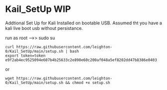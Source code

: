 # Kail_SetUp  WIP
Addtional Set Up for Kali Installed on bootable USB.
Assumed tht you have a kali live boot usb without persistance.

run as root -->> sudo su

```
curl https://raw.githubusercontent.com/leighton-0/Kail_SetUp/main/setup.sh | bash
export token=token e9f2ab4ec9525094e607b4b25633c2e890e60c200af048a5ef8202dd47b8386e0403
```
or
```
wget https://raw.githubusercontent.com/leighton-0/Kail_SetUp/main/setup.sh && chmod +x setup.sh
```


